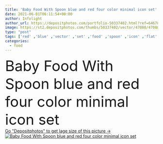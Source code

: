 ```yaml
---
title: 'Baby Food With Spoon blue and red four color minimal icon set'
date: 2021-06-01T06:11:54+00:00
author: Infolight
author_url: https://depositphotos.com/portfolio-50337402.html?ref=64678756
image: https://st2.depositphotos.com/thumbs/50337402/vector/47080/470802122/api_thumb_450.jpg?forcejpeg=true
type: "post"
tags: ['red' ,'blue' ,'vector' ,'set' ,'food' ,'spoon' ,'icon' ,'flat' ,'logo' ,'minimal' ,'mashed' ,'eps' ,'premium' ,'baby food' ,'baby spoon' ,'mashed food' ,'babies food' ]
categories: 
  - food
---
```

<div aling="center">
            <font size="60"> Baby Food With Spoon blue and red four color minimal icon set</font>   
</div>
<div>
    <a href='https://depositphotos.com/470802122/stock-illustration-baby-food-spoon-blue-red.html?ref=64678756' target=_blank > Go "Depositphotos" to get lage size of this picture ->
        <img href='https://depositphotos.com/470802122/stock-illustration-baby-food-spoon-blue-red.html?ref=64678756' src='https://st2.depositphotos.com/50337402/47080/v/950/depositphotos_470802122-stock-illustration-baby-food-spoon-blue-red.jpg?forcejpeg=true' alt='Baby Food With Spoon blue and red four color minimal icon set' >
    </a>
</div>

